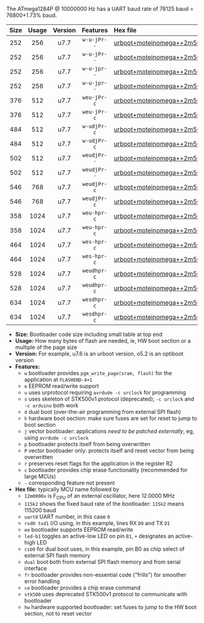 The ATmega1284P @ 10000000 Hz has a UART baud rate of 78125 baud = 76800+1.73% baud.

|Size|Usage|Version|Features|Hex file|
|:-:|:-:|:-:|:-:|:--|
|252|256|u7.7|`w-u-jPr--`|[urboot+moteinomega++2m5000x+++19k2_uart0_rxd0_txd1_led+d7.hex](https://raw.githubusercontent.com/stefanrueger/urboot.hex/main/boards/moteinomega/external_oscillator/fcpu++2m5000_Hz/br+++19k2_bps/urboot+moteinomega++2m5000x+++19k2_uart0_rxd0_txd1_led+d7.hex)|
|252|256|u7.7|`w-u-jPr--`|[urboot+moteinomega++2m5000x+++19k2_uart1_rxd2_txd3_led+d7.hex](https://raw.githubusercontent.com/stefanrueger/urboot.hex/main/boards/moteinomega/external_oscillator/fcpu++2m5000_Hz/br+++19k2_bps/urboot+moteinomega++2m5000x+++19k2_uart1_rxd2_txd3_led+d7.hex)|
|252|256|u7.7|`w-u-jpr--`|[urboot+moteinomega++2m5000x+++19k2_uart0_rxd0_txd1_led+d7_fr.hex](https://raw.githubusercontent.com/stefanrueger/urboot.hex/main/boards/moteinomega/external_oscillator/fcpu++2m5000_Hz/br+++19k2_bps/urboot+moteinomega++2m5000x+++19k2_uart0_rxd0_txd1_led+d7_fr.hex)|
|252|256|u7.7|`w-u-jpr--`|[urboot+moteinomega++2m5000x+++19k2_uart1_rxd2_txd3_led+d7_fr.hex](https://raw.githubusercontent.com/stefanrueger/urboot.hex/main/boards/moteinomega/external_oscillator/fcpu++2m5000_Hz/br+++19k2_bps/urboot+moteinomega++2m5000x+++19k2_uart1_rxd2_txd3_led+d7_fr.hex)|
|376|512|u7.7|`weu-jPr-c`|[urboot+moteinomega++2m5000x+++19k2_uart0_rxd0_txd1_ee_led+d7_fr_ce.hex](https://raw.githubusercontent.com/stefanrueger/urboot.hex/main/boards/moteinomega/external_oscillator/fcpu++2m5000_Hz/br+++19k2_bps/urboot+moteinomega++2m5000x+++19k2_uart0_rxd0_txd1_ee_led+d7_fr_ce.hex)|
|376|512|u7.7|`weu-jPr-c`|[urboot+moteinomega++2m5000x+++19k2_uart1_rxd2_txd3_ee_led+d7_fr_ce.hex](https://raw.githubusercontent.com/stefanrueger/urboot.hex/main/boards/moteinomega/external_oscillator/fcpu++2m5000_Hz/br+++19k2_bps/urboot+moteinomega++2m5000x+++19k2_uart1_rxd2_txd3_ee_led+d7_fr_ce.hex)|
|484|512|u7.7|`w-udjPr-c`|[urboot+moteinomega++2m5000x+++19k2_uart0_rxd0_txd1_led+d7_csc7_dual_fr_ce.hex](https://raw.githubusercontent.com/stefanrueger/urboot.hex/main/boards/moteinomega/external_oscillator/fcpu++2m5000_Hz/br+++19k2_bps/urboot+moteinomega++2m5000x+++19k2_uart0_rxd0_txd1_led+d7_csc7_dual_fr_ce.hex)|
|484|512|u7.7|`w-udjPr-c`|[urboot+moteinomega++2m5000x+++19k2_uart1_rxd2_txd3_led+d7_csc7_dual_fr_ce.hex](https://raw.githubusercontent.com/stefanrueger/urboot.hex/main/boards/moteinomega/external_oscillator/fcpu++2m5000_Hz/br+++19k2_bps/urboot+moteinomega++2m5000x+++19k2_uart1_rxd2_txd3_led+d7_csc7_dual_fr_ce.hex)|
|502|512|u7.7|`weudjPr--`|[urboot+moteinomega++2m5000x+++19k2_uart0_rxd0_txd1_ee_led+d7_csc7_dual_fr.hex](https://raw.githubusercontent.com/stefanrueger/urboot.hex/main/boards/moteinomega/external_oscillator/fcpu++2m5000_Hz/br+++19k2_bps/urboot+moteinomega++2m5000x+++19k2_uart0_rxd0_txd1_ee_led+d7_csc7_dual_fr.hex)|
|502|512|u7.7|`weudjPr--`|[urboot+moteinomega++2m5000x+++19k2_uart1_rxd2_txd3_ee_led+d7_csc7_dual_fr.hex](https://raw.githubusercontent.com/stefanrueger/urboot.hex/main/boards/moteinomega/external_oscillator/fcpu++2m5000_Hz/br+++19k2_bps/urboot+moteinomega++2m5000x+++19k2_uart1_rxd2_txd3_ee_led+d7_csc7_dual_fr.hex)|
|546|768|u7.7|`weudjPr-c`|[urboot+moteinomega++2m5000x+++19k2_uart0_rxd0_txd1_ee_led+d7_csc7_dual_fr_ce.hex](https://raw.githubusercontent.com/stefanrueger/urboot.hex/main/boards/moteinomega/external_oscillator/fcpu++2m5000_Hz/br+++19k2_bps/urboot+moteinomega++2m5000x+++19k2_uart0_rxd0_txd1_ee_led+d7_csc7_dual_fr_ce.hex)|
|546|768|u7.7|`weudjPr-c`|[urboot+moteinomega++2m5000x+++19k2_uart1_rxd2_txd3_ee_led+d7_csc7_dual_fr_ce.hex](https://raw.githubusercontent.com/stefanrueger/urboot.hex/main/boards/moteinomega/external_oscillator/fcpu++2m5000_Hz/br+++19k2_bps/urboot+moteinomega++2m5000x+++19k2_uart1_rxd2_txd3_ee_led+d7_csc7_dual_fr_ce.hex)|
|358|1024|u7.7|`weu-hpr-c`|[urboot+moteinomega++2m5000x+++19k2_uart0_rxd0_txd1_ee_led+d7_fr_ce_hw.hex](https://raw.githubusercontent.com/stefanrueger/urboot.hex/main/boards/moteinomega/external_oscillator/fcpu++2m5000_Hz/br+++19k2_bps/urboot+moteinomega++2m5000x+++19k2_uart0_rxd0_txd1_ee_led+d7_fr_ce_hw.hex)|
|358|1024|u7.7|`weu-hpr-c`|[urboot+moteinomega++2m5000x+++19k2_uart1_rxd2_txd3_ee_led+d7_fr_ce_hw.hex](https://raw.githubusercontent.com/stefanrueger/urboot.hex/main/boards/moteinomega/external_oscillator/fcpu++2m5000_Hz/br+++19k2_bps/urboot+moteinomega++2m5000x+++19k2_uart1_rxd2_txd3_ee_led+d7_fr_ce_hw.hex)|
|464|1024|u7.7|`wes-hpr-c`|[urboot+moteinomega++2m5000x+++19k2_uart0_rxd0_txd1_ee_led+d7_fr_ce_stk500_hw.hex](https://raw.githubusercontent.com/stefanrueger/urboot.hex/main/boards/moteinomega/external_oscillator/fcpu++2m5000_Hz/br+++19k2_bps/urboot+moteinomega++2m5000x+++19k2_uart0_rxd0_txd1_ee_led+d7_fr_ce_stk500_hw.hex)|
|464|1024|u7.7|`wes-hpr-c`|[urboot+moteinomega++2m5000x+++19k2_uart1_rxd2_txd3_ee_led+d7_fr_ce_stk500_hw.hex](https://raw.githubusercontent.com/stefanrueger/urboot.hex/main/boards/moteinomega/external_oscillator/fcpu++2m5000_Hz/br+++19k2_bps/urboot+moteinomega++2m5000x+++19k2_uart1_rxd2_txd3_ee_led+d7_fr_ce_stk500_hw.hex)|
|528|1024|u7.7|`weudhpr-c`|[urboot+moteinomega++2m5000x+++19k2_uart0_rxd0_txd1_ee_led+d7_csc7_dual_fr_ce_hw.hex](https://raw.githubusercontent.com/stefanrueger/urboot.hex/main/boards/moteinomega/external_oscillator/fcpu++2m5000_Hz/br+++19k2_bps/urboot+moteinomega++2m5000x+++19k2_uart0_rxd0_txd1_ee_led+d7_csc7_dual_fr_ce_hw.hex)|
|528|1024|u7.7|`weudhpr-c`|[urboot+moteinomega++2m5000x+++19k2_uart1_rxd2_txd3_ee_led+d7_csc7_dual_fr_ce_hw.hex](https://raw.githubusercontent.com/stefanrueger/urboot.hex/main/boards/moteinomega/external_oscillator/fcpu++2m5000_Hz/br+++19k2_bps/urboot+moteinomega++2m5000x+++19k2_uart1_rxd2_txd3_ee_led+d7_csc7_dual_fr_ce_hw.hex)|
|634|1024|u7.7|`wesdhpr-c`|[urboot+moteinomega++2m5000x+++19k2_uart0_rxd0_txd1_ee_led+d7_csc7_dual_fr_ce_stk500_hw.hex](https://raw.githubusercontent.com/stefanrueger/urboot.hex/main/boards/moteinomega/external_oscillator/fcpu++2m5000_Hz/br+++19k2_bps/urboot+moteinomega++2m5000x+++19k2_uart0_rxd0_txd1_ee_led+d7_csc7_dual_fr_ce_stk500_hw.hex)|
|634|1024|u7.7|`wesdhpr-c`|[urboot+moteinomega++2m5000x+++19k2_uart1_rxd2_txd3_ee_led+d7_csc7_dual_fr_ce_stk500_hw.hex](https://raw.githubusercontent.com/stefanrueger/urboot.hex/main/boards/moteinomega/external_oscillator/fcpu++2m5000_Hz/br+++19k2_bps/urboot+moteinomega++2m5000x+++19k2_uart1_rxd2_txd3_ee_led+d7_csc7_dual_fr_ce_stk500_hw.hex)|

- **Size:** Bootloader code size including small table at top end
- **Usage:** How many bytes of flash are needed, ie, HW boot section or a multiple of the page size
- **Version:** For example, u7.6 is an urboot version, o5.2 is an optiboot version
- **Features:**
  + `w` bootloader provides `pgm_write_page(sram, flash)` for the application at `FLASHEND-4+1`
  + `e` EEPROM read/write support
  + `u` uses urprotocol requiring `avrdude -c urclock` for programming
  + `s` uses skeleton of STK500v1 protocol (deprecated); `-c urclock` and `-c arduino` both work
  + `d` dual boot (over-the-air programming from external SPI flash)
  + `h` hardware boot section: make sure fuses are set for reset to jump to boot section
  + `j` vector bootloader: applications *need to be patched externally*, eg, using `avrdude -c urclock`
  + `p` bootloader protects itself from being overwritten
  + `P` vector bootloader only: protects itself and reset vector from being overwritten
  + `r` preserves reset flags for the application in the register R2
  + `c` bootloader provides chip erase functionality (recommended for large MCUs)
  + `-` corresponding feature not present
- **Hex file:** typically MCU name followed by
  + `12m0000x` is F<sub>CPU</sub> of an external oscillator, here 12.0000 MHz
  + `115k2` shows the fixed baud rate of the bootloader: `115k2` means 115200 baud
  + `uart0` UART number, in this case `0`
  + `rxd0 txd1` I/O using, in this example, lines RX `D0` and TX `D1`
  + `ee` bootloader supports EEPROM read/write
  + `led-b1` toggles an active-low LED on pin `B1`, `+` designates an active-high LED
  + `csb0` for dual boot uses, in this example, pin B0 as chip select of external SPI flash memory
  + `dual` boot both from external SPI flash memory and from serial interface
  + `fr` bootloader provides non-essential code ("frills") for smoother error handling
  + `ce` bootloader provides a chip erase command
  + `stk500` uses deprecated STK500v1 protocol to communicate with bootloader
  + `hw` hardware supported bootloader: set fuses to jump to the HW boot section, not to reset vector
